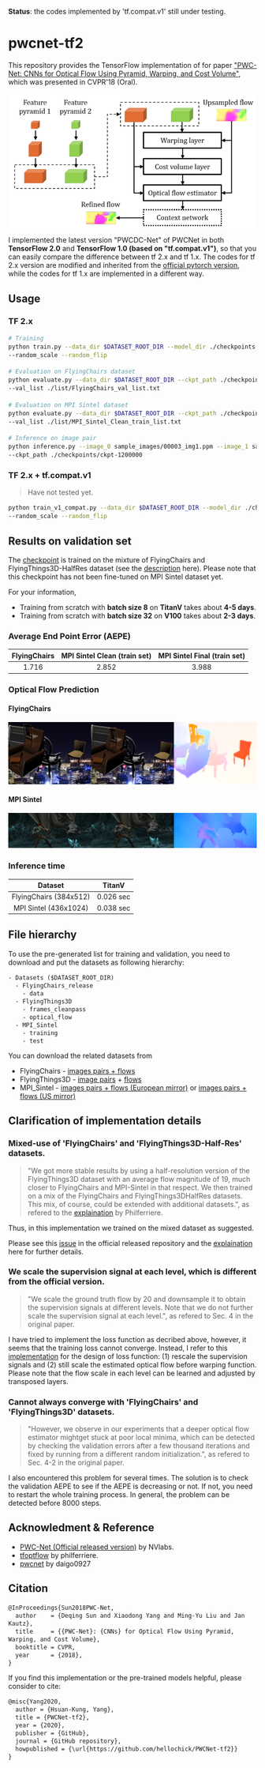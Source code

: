 **Status**: the codes implemented by 'tf.compat.v1' still under testing.

# pwcnet-tf2
This repository provides the TensorFlow implementation of for paper ["PWC-Net: CNNs for Optical Flow Using Pyramid, Warping, and Cost Volume"](https://arxiv.org/abs/1709.02371.pdf), which was presented in CVPR'18 (Oral). 

![](./sample_images/pwcnet_archi.png)

I implemented the latest version "PWCDC-Net" of PWCNet in both **TensorFlow 2.0** and **TensorFlow 1.0 (based on "tf.compat.v1")**, so that you can easily compare the difference between tf 2.x and tf 1.x. The codes for tf 2.x version are modified and inherited from the [official pytorch version](https://github.com/NVlabs/PWC-Net/tree/master/PyTorch), while the codes for tf 1.x are implemented in a different way.

## Usage
### TF 2.x
```bash
# Training
python train.py --data_dir $DATASET_ROOT_DIR --model_dir ./checkpoints \
--random_scale --random_flip

# Evaluation on FlyingChairs dataset
python evaluate.py --data_dir $DATASET_ROOT_DIR --ckpt_path ./checkpoints/ckpt-1200000 \
--val_list ./list/FlyingChairs_val_list.txt

# Evaluation on MPI Sintel dataset
python evaluate.py --data_dir $DATASET_ROOT_DIR --ckpt_path ./checkpoints/ckpt-1200000 \
--val_list ./list/MPI_Sintel_Clean_train_list.txt

# Inference on image pair
python inference.py --image_0 sample_images/00003_img1.ppm --image_1 sample_images/00003_img2.ppm \
--ckpt_path ./checkpoints/ckpt-1200000 
```

### TF 2.x + tf.compat.v1
> Have not tested yet.

```bash
python train_v1_compat.py --data_dir $DATASET_ROOT_DIR --model_dir ./checkpoints \
--random_scale --random_flip
```

## Results on validation set 
The [checkpoint](./checkpoints) is trained on the mixture of FlyingChairs and FlyingThings3D-HalfRes dataset (see the [description](#mixed-dataset) here). Please note that this checkpoint has not been fine-tuned on MPI Sintel dataset yet.

For your information,
- Training from scratch with **batch size 8** on **TitanV** takes about **4-5 days**. 
- Training from scratch with **batch size 32** on **V100** takes about **2-3 days**.

### Average End Point Error (AEPE) 

| FlyingChairs | MPI Sintel Clean (train set) | MPI Sintel Final (train set) |
|:----:|:----:|:-----:|
| 1.716 | 2.852 | 3.988 |

### Optical Flow Prediction
#### FlyingChairs
![](sample_images/00003_viz.png)

#### MPI Sintel
![](sample_images/clean_cave_2_frame_0042_viz.png)

### Inference time
| Dataset | TitanV |
|:----:|:----:|
| FlyingChairs (384x512) | 0.026 sec | 
| MPI Sintel (436x1024) | 0.038 sec |

## File hierarchy
To use the pre-generated list for training and validation, you need to download and put the datasets as following hierarchy:
```
- Datasets ($DATASET_ROOT_DIR)
  - FlyingChairs_release
    - data
  - FlyingThings3D
    - frames_cleanpass
    - optical_flow
  - MPI_Sintel
    - training
    - test
```

You can download the related datasets from 
- FlyingChairs - [images pairs + flows](https://lmb.informatik.uni-freiburg.de/data/FlyingChairs/FlyingChairs.zip)
- FlyingThings3D - [image pairs](https://lmb.informatik.uni-freiburg.de/data/SceneFlowDatasets_CVPR16/Release_april16/data/FlyingThings3D/raw_data/flyingthings3d__frames_cleanpass.tar) + [flows](https://lmb.informatik.uni-freiburg.de/data/SceneFlowDatasets_CVPR16/Release_april16/data/FlyingThings3D/derived_data/flyingthings3d__optical_flow.tar.bz2)
- MPI_Sintel - [images pairs + flows (European mirror)](http://files.is.tue.mpg.de/sintel/MPI-Sintel-complete.zip) or [images pairs + flows (US mirror)](http://sintel.cs.washington.edu/MPI-Sintel-complete.zip)

## Clarification of implementation details
### Mixed-use of 'FlyingChairs' and 'FlyingThings3D-Half-Res' datasets. <a name="mixed-dataset"></a>
> "We got more stable results by using a half-resolution version of the FlyingThings3D dataset with an average flow magnitude of 19, much closer to FlyingChairs and MPI-Sintel in that respect. We then trained on a mix of the FlyingChairs and FlyingThings3DHalfRes datasets. This mix, of course, could be extended with additional datasets.", as refered to the [explaination](https://github.com/philferriere/tfoptflow#multisteps-learning-rate-schedule-) by Philferriere.

Thus, in this implementation we trained on the mixed dataset as suggested. 

Please see this [issue](https://github.com/NVlabs/PWC-Net/issues/44) in the official released repository and the [explaination](https://github.com/philferriere/tfoptflow#multisteps-learning-rate-schedule-) here for further details.

### We scale the supervision signal at each level, which is different from the official version.
>  "We scale the ground truth flow by 20 and downsample it to obtain the supervision signals at different levels. Note that we do not further scale the supervision signal at each level.", as refered to Sec. 4 in the original paper.

I have tried to implement the loss function as decribed above, however, it seems that the training loss cannot converge. Instead, I refer to this [implementation](https://github.com/philferriere/tfoptflow) for the design of loss function: (1) rescale the supervision signals and (2) still scale the estimated optical flow before warping function. Please note that the flow scale in each level can be learned and adjusted by transposed layers.

### Cannot always converge with 'FlyingChairs' and 'FlyingThings3D' datasets.
>  "However, we observe in our experiments that a deeper optical flow estimator mightget stuck at poor local minima, which can be detected by checking the validation errors after a few thousand iterations and fixed by running from a different random initialization.", as refered to Sec. 4-2 in the original paper.

I also encountered this problem for several times. The solution is to check the validation AEPE to see if the AEPE is decreasing or not. If not, you need to restart the whole training process. In general, the problem can be detected before 8000 steps.

## Acknowledment & Reference
- [PWC-Net (Official released version)](https://github.com/NVlabs/PWC-Net) by NVlabs.
- [tfoptflow](https://github.com/philferriere/tfoptflow) by philferriere.
- [pwcnet](https://github.com/daigo0927/pwcnet) by daigo0927

## Citation
```
@InProceedings{Sun2018PWC-Net,
  author    = {Deqing Sun and Xiaodong Yang and Ming-Yu Liu and Jan Kautz},
  title     = {{PWC-Net}: {CNNs} for Optical Flow Using Pyramid, Warping, and Cost Volume},
  booktitle = CVPR,
  year      = {2018},
}
```

If you find this implementation or the pre-trained models helpful, please consider to cite:
```
@misc{Yang2020,
  author = {Hsuan-Kung, Yang},
  title = {PWCNet-tf2},
  year = {2020},
  publisher = {GitHub},
  journal = {GitHub repository},
  howpublished = {\url{https://github.com/hellochick/PWCNet-tf2}}
}
```
